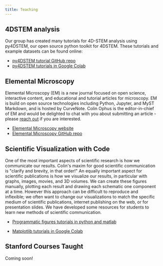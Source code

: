 ```yaml
---
title: Teaching
---
```



## 4DSTEM analysis  

Our group has created many tutorials for 4D-STEM analysis using py4DSTEM, our open source python toolkit for 4DSTEM.  These tutorials and example datasets can be found online:

- [py4DSTEM tutorial GitHub repo](https://github.com/py4dstem/py4DSTEM_tutorials)
- [py4DSTEM tutorials in Google Colab](http://tinyurl.com/py4DSTEM)


## Elemental Microscopy

Elemental Microscopy (EM) is a new journal focused on open science, interactive content, and educational and tutorial articles for microscopy. EM is build on open source technologies including Python, Jupyter, and MyST Markdown, and is hosted by CurveNote. Colin Ophus is the editor-in-chief of EM and would be delighted to chat with you about submitting an article - please [reach out](mailto:cophus@stanford.edu) if you are interested.

- [Elemental Microscopy website](https://www.elementalmicroscopy.com/)
- [Elemental Microscopy GitHub repo](https://github.com/msa-em)



## Scientific Visualization with Code

One of the most important aspects of scientific research is how we communicate our results. Colin's maxim for good scientific communication is "clarify and brevity, in that order!" An equally important aspect for scientific publications is how we visualize our results, in particular with graphs, images, movies, and 3D volumes. We can create these figures manually, plotting each result and drawing each schematic one component at a time. However this approach can be difficult to reproduce and inflexible; we often want to change our visualizations to match the specific medium of scientific publications, internet publishing on the web, or for presentation slides. We have developed some resources for students to learn new methods of scientific communication.

- [Programmatic figures tutorials in python and matlab](https://github.com/cophus/Programmatic_Figures_Tutorial)

- [Matplotlib tutorials in Google Colab](https://tinyurl.com/progviz)


## Stanford Courses Taught

Coming soon! 
